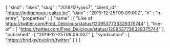 {
  "kind" : "likes",
  "slug" : "2019/12/yjws7",
  "client_id" : "https://indigenous.realize.be",
  "date" : "2019-12-25T09:09:00Z",
  "h" : "h-entry",
  "properties" : {
    "name" : [ "Like of https://twitter.com/Fred_Delicious/status/1209537736329375744" ],
    "like-of" : [ "https://twitter.com/Fred_Delicious/status/1209537736329375744" ],
    "published" : [ "2019-12-25T09:09:00Z" ],
    "syndication" : [ "https://brid.gy/publish/twitter" ]
  }
}
